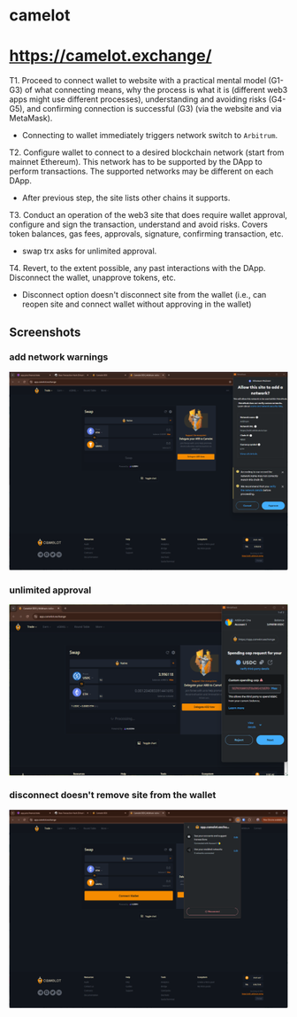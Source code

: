 # camelot
# https://camelot.exchange/

T1. Proceed to connect wallet to website with a practical mental model (G1-G3) of what connecting means, why the process is what it is (different web3 apps might use different processes), understanding and avoiding risks (G4-G5), and confirming connection is successful (G3) (via the website and via MetaMask).

- Connecting to wallet immediately triggers network switch to `Arbitrum`.

T2. Configure wallet to connect to a desired blockchain network (start from mainnet Ethereum). This network has to be supported by the DApp to perform transactions. The supported networks may be different on each DApp.

- After previous step, the site lists other chains it supports.

T3. Conduct an operation of the web3 site that does require wallet approval, configure and sign the transaction, understand and avoid risks. Covers token balances, gas fees, approvals, signature, confirming transaction, etc.

- swap trx asks for unlimited approval.


T4. Revert, to the extent possible, any past interactions with the DApp. Disconnect the wallet, unapprove tokens, etc. 

- Disconnect option doesn't disconnect site from the wallet (i.e., can reopen site and connect wallet without approving in the wallet)

## Screenshots
### add network warnings
![add network](image-135.png)

### unlimited approval
![trx](image-133.png)

### disconnect doesn't remove site from the wallet
![wallet](image-134.png)